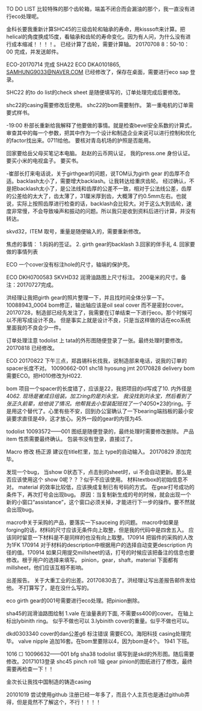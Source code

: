 TO DO LIST
比较特殊的那个齿轮箱，端盖不闭合而会漏油的那个，我一直没有进行eco处理呢。

金科长要我重新计算SHC45的三级齿轮和轴承的寿命，用kisssoft来计算。把helical的角度换成15度，看轴承和齿轮的寿命变化。因为有人问，为什么没有进行成本缩减！！！！。
已经计算了齿轮，需要计算轴。
20170708  8：50-10：00 完成，并发送邮件。

ECO-20170714 完成
SHA22 ECO DKA0101865, SAMHUNG9033@NAVER.COM
已经修改了，保存在桌面，需要进行eco sap 登录。

SHC22 的to do list的check sheet 是随便填写的，订单处理完成后要修改。

shc22的casing需要修改后使用。
shc22的bom需要制作。
第一重电机的订单需要式样书。

-19:00 朴部长重新给我解释了他要做的事情。就是检查bevel安全系数的计算式，审查其中的每一个参数，把其中作为一个设计和制造企业来说可以进行控制和优化的factor找出来。0711给他。
要核对青岛机场的护照是否能用。

回家要给岳父母买笔记本电脑。
赵赵的云币网认证，
我的press.one 身份认证。
要买小米的电视盒子。
要买书。

-崔部长打来电话说，关于girthgear的问题，说TOM认为girth gear 的齿厚不合适。backlash太小了，需要增大backlash。让我转达给重庆齿轮。
经过确认，不是把backlash太小了，是公法线和齿厚的公差不一致，相对于公法线公差，齿厚的公差给的太大了，齿太薄了，31厘米厚到齿，大概薄了约0.5mm左右。也就说，实际上按照齿厚进行检查的话，backlash会比较大。对于这么大到齿轮，速度非常慢，不会导致噪声和振动的问题。所以我只是收到资料后进行计算，并没有转达。

skvd32，ITEM 取号，重量是随便输入的，需要重新修改。

焦虑的事情：
1.妈妈的签证。
2. girth gear的backlash
3.回家的伴手礼
4. 回家要做的事情列表

ECO 一个cover没有标注hole的尺寸，轴端的保护壳。

ECO
DKH0700583 SKVHD32 润滑油路图上尺寸标注。 200毫米的尺寸。备注：20170727完成。

洪经理让我把girth gear的照片整理一下，并且找时间全体分享一下。
10088943_0004 bom修正，输出轴应该是oil seal cover 而不是密封cover。20170728，制造部已经先发注了，我需要在订单结束一下进行eco。那个时候可以不用写成设计不良。
但是事实上就是设计不良，只是当这样做的话在eco系统里面我的不良会少一件。

订单处理注意
todolist 上 tata的外形图随便登录了一张。最终处理时要修改。 20170818
已经修改。

ECO
20170822 下午三点，郑昌锡科长找我，说制造部来电话，说我的订单的spacer长度不对。
10090662-001 shc18 hyosung jmt 20170828 delivery
bom需要ECO。把H010修改为H022.

bom 项目一个spacer的长度错了，应该是22，我把项目的id写成了10. 内外径是40*62.
现场是崔成日组装。加工ring的是刘永宝。
我没找到刘永宝，然后看到了张正久前辈，给他说了情况。他帮我去小型装配班找了一个40*50*23的ring。于是用这个替代了。心里有些不安，回到办公室确认了一下bearing端挡板的最小安装要求直径是49，这才放心。另外一段的gear的内径为45.

todolist
10093572——001
 图纸是随便登录的，最终处理时需要修改删除。
产品item 性质需要最终确认。
包装书没有登录，直接过了。

Macro 修改
杨正源 建议在title栏里，加上 type的自动输入。
20170829 添加完毕。

发现一个bug，
当show 0状态下，点击别的sheet时，ui 不会自动更新。那么是否应该使用这个 show 0呢？？？似乎不应该使用。
材料textbox的初始信息不对。
material 的效率比较低，应该换成复制已有号码的方式。
在gear打号成功的条件下，再次打号会出现bug。
原因：当复制新生成的号的时候，就会出现一个新的小窗口“assistance”，这个窗口必须关掉，才能进行下一步的操作。要不然就会出现bug。

macro中关于采购的产品，要落实一下sauceing 的问题。
macro中如果是forging的话，材料的尺寸应该无条件向上取整，但是我的代码中是四舍五入。
应该同时留意一下材料是不是同样的也没有向上取整。170914
把锻件的采购的人改为1FK 170914
对于材料的description中根据用户的选择自动变更description 内径的值。170914
如果只用提交millsheet的话，打号的时候应该把备注的信息也要修改。根于用户的选择来填写。
pinion，gear，shaft，material 下面都有millsheet，他们应该互相不影响。



出差报告。
关于大重工业的出差。20170830去了。洪经理让写出差报告邮件发给他。
不打算写了，是在没什么写的。

eco
girth gear的001号需要进行eco处理。把pinion删除。

sha45的润滑油路图绘制
1.vale 在油量表的下面, 不需要ss400的cover。
在轴上标出lybinith ring。 似乎不做也可以
3.lybinith cover的重量。似乎不做也可以。


dkd0303340 cover的dan公差g6 标注错误 需要ECO。海阳科技
casing处理完毕。
valve nipple 追加16套。在bom里要除以4，因为bom是4个。
1941 下班。


1016
☐ 10096632——001 bfg sha38 todolist 填写到是skd的外形图。随后需要修改。20171013登录
shc45 pinch roll 1级 gear pinion的图纸进行了修改，最终需要再检查一下！！


金次长让我找中国制造的铸造casing




20101019
尝试使用github
注册已经一年多了，而且个人主页也是通过github弄得，但是竟然不了解这个，不行！！！！







